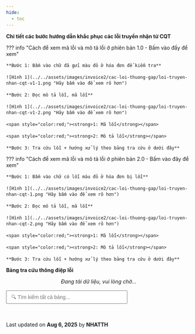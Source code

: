 ```yaml
---
hide:
  - toc
---
```


**Chi tiết các bước hướng dẫn khắc phục các lỗi truyền nhận từ CQT**

??? info "Cách để xem mã lỗi và mô tả lỗi ở phiên bản 1.0 - Bấm vào đấy để xem"

    **Bước 1: Bấm vào chữ đã gửi màu đỏ ở hóa đơn để kiểm tra**

    ![Hình 1](../../assets/images/invoice2/cac-loi-thuong-gap/loi-truyen-nhan-cqt-v1-1.png "Hãy bấm vào để xem rõ hơn")

    **Bước 2: Đọc mô tả lỗi, mã lỗi**

    ![Hình 1](../../assets/images/invoice2/cac-loi-thuong-gap/loi-truyen-nhan-cqt-v1-2.png "Hãy bấm vào để xem rõ hơn")

    <span style="color:red;"><strong>1: Mã lỗi</strong></span>

    <span style="color:red;"><strong>2: Mô tả lỗi</strong></span>

    **Bước 3: Tra cứu lỗi + hướng xử lý theo bảng tra cứu ở dưới đây**

??? info "Cách để xem mã lỗi và mô tả lỗi ở phiên bản 2.0 - Bấm vào đây để xem"

    **Bước 1: Bấm vào chữ có lỗi màu đỏ ở hóa đơn bị lỗi**

    ![Hình 1](../../assets/images/invoice2/cac-loi-thuong-gap/loi-truyen-nhan-cqt-1.png "Hãy bấm vào để xem rõ hơn")

    **Bước 2: Đọc mô tả lỗi, mã lỗi**

    ![Hình 1](../../assets/images/invoice2/cac-loi-thuong-gap/loi-truyen-nhan-cqt-2.png "Hãy bấm vào để xem rõ hơn")

    <span style="color:red;"><strong>1: Mã lỗi</strong></span>

    <span style="color:red;"><strong>2: Mô tả lỗi</strong></span>

    **Bước 3: Tra cứu lỗi + hướng xử lý theo bảng tra cứu ở dưới đây**

**Bảng tra cứu thông điệp lỗi**

<!-- Style -->
<style>
  :root {
    --bg-table: #ffffff;
    --text-color: #1a1a1a;
    --bg-header: #4b52c1;
    --bg-row-alt: #f9f9f9;
    --bg-hover: #eef3ff;
    --border-color: #ccc;
    --highlight-color: #ffff99;
    --filter-bg: #fff;
    --spinner-color: #4b52c1;
  }

  body[data-md-color-scheme="slate"] {
    --bg-table: #1f2127;
    --text-color: #f0f0f0;
    --bg-header: #4b52c1;
    --bg-row-alt: #2a2a2a;
    --bg-hover: #313a54;
    --border-color: #444;
    --highlight-color: #ffd700;
    --filter-bg: #2a2a2a;
    --spinner-color: #c2c6ff;
}

  #sheet-table-container {
    width: 100%;
    overflow-x: auto;
    max-width: 100%;
    padding: 16px;
    font-family: "Segoe UI", Roboto, Arial, sans-serif;
    font-size: 16px;
    color: var(--text-color);
  }

  #sheet-table-container table {
    min-width: 900px;
    width: fit-content;
    display: block;
    border-collapse: collapse;
    background: var(--bg-table);
    border: 1px solid var(--border-color);
    border-radius: 12px;
    box-shadow: 0 4px 12px rgba(0,0,0,0.05);
  }

  th, td {
    padding: 12px 16px;
    text-align: left;
    border-bottom: 1px solid var(--border-color);
    vertical-align: middle;
    word-break: break-word;
    white-space: normal;
    color: var(--text-color);
  }

  th {
    background-color: var(--bg-header);
    color: #fff;
    font-weight: 600;
    position: sticky;
    top: 0;
    z-index: 2;
    font-size: 15px;
  }

  tr:nth-child(even) td {
    background-color: var(--bg-row-alt);
  }

  tr:hover td {
    background-color: var(--bg-hover);
  }

  .filter-row input,
  .filter-row select {
    width: 100%;
    padding: 8px;
    font-size: 14px;
    border: 1px solid var(--border-color);
    border-radius: 6px;
    background-color: var(--filter-bg);
    color: var(--text-color);
  }

  .highlight {
    background-color: var(--highlight-color);
    font-weight: bold;
  }

  /* Spinner */
  #loading-spinner {
    display: none;
    margin: 40px auto;
    width: 48px;
    height: 48px;
    border: 6px solid rgba(0,0,0,0.1);
    border-top: 6px solid var(--spinner-color);
    border-radius: 50%;
    animation: spin 1s linear infinite;
  }

  @keyframes spin {
    0% { transform: rotate(0deg); }
    100% { transform: rotate(360deg); }
  }

  .loading-message {
    text-align: center;
    font-style: italic;
    color: var(--text-color);
    margin-top: 10px;
  }

  .export-buttons {
    margin: 16px 0;
    text-align: left;
  }

  .export-buttons input {
    padding: 8px 12px;
    font-size: 14px;
    width: 60%;
    max-width: 400px;
    margin-right: 10px;
  }
  th:nth-child(1),
  td:nth-child(1),
    th:nth-child(3),
  td:nth-child(3),
      th:nth-child(5),
  td:nth-child(5),
  th:nth-child(6),
  td:nth-child(6) {
    display: none;
  }

.custom-tooltip-trigger {
  position: relative;
  color: red;
  text-decoration: underline;
  cursor: pointer;
  display: inline-block;
  max-width: 100%;
}

.custom-tooltip-text {
  visibility: hidden;
  opacity: 0;
  position: absolute;
  top: 50%;
  right: 100%; /* 👈 đưa tooltip sang trái hoàn toàn */
  transform: translateY(-50%); /* 👈 căn giữa theo chiều dọc */
  margin-right: 12px; /* 👈 khoảng cách giữa tooltip và chữ “Lưu ý” */
  min-width: 250px;
  max-width: 400px;
  background-color: #333;
  color: #fff;
  text-align: left;
  border-radius: 6px;
  padding: 8px 12px;
  font-size: 14px;
  line-height: 1.4;
  box-shadow: 0 2px 10px rgba(0, 0, 0, 0.3);
  transition: opacity 0.3s ease;
  word-break: break-word;
  white-space: normal;
  overflow-wrap: break-word;
  box-sizing: border-box;
  z-index: 999;
}

.custom-tooltip-trigger:hover .custom-tooltip-text {
  visibility: visible;
  opacity: 1;
}


.toggle-button {
    background: none;
    border: none;
    color: #007bff;
    cursor: pointer;
    padding: 0;
    margin-left: 5px;
    font-size: 0.85em;
  }

  .toggle-button:hover {
    text-decoration: underline;
  }

  .truncated-text, .full-text {
  
  }


</style>

<!-- Spinner -->
<div id="loading-spinner"></div>
<div class="loading-message" id="loading-text">Đang tải dữ liệu, vui lòng chờ...</div>

<!-- Tìm kiếm nâng cao -->
<div class="export-buttons">
  <input type="text" id="globalSearch" placeholder="🔍 Tìm kiếm tất cả bảng..." oninput="applyFilter()">
</div>

<!-- Bảng -->
<div id="sheet-table-container"></div>

<!-- Scripts -->
<script src="https://cdn.jsdelivr.net/npm/papaparse@5.4.1/papaparse.min.js"></script>

<script>
  let rawRows = [];
  let headers = [];

  function getColumnWidth(index) {
    const widths = {
      0: '60px', 1: '150px', 2: '200px', 3: '210px',
      4: '300px', 5: '350px', 6: '210px', 7: '250px',
      8: '200px', 9: '25px'
    };
    return widths[index] || '120px';
  }

  async function loadSheetData() {
    const url = 'https://docs.google.com/spreadsheets/d/1_K-6-pA5RuqOvTc4vR6LnAPMlaZxh3BXwHmM_NtGlls/export?format=csv&gid=0';

    document.getElementById('loading-spinner').style.display = 'block';
    document.getElementById('loading-text').style.display = 'block';
    document.getElementById('sheet-table-container').innerHTML = '';

    try {
      const response = await fetch(url);
      const text = await response.text();
      const results = Papa.parse(text, { header: false, skipEmptyLines: true });
      rawRows = results.data;
      headers = rawRows[0];
      renderTable(rawRows);
    } catch (err) {
      document.getElementById('sheet-table-container').innerHTML = `<p style="color:red; text-align:center;">Không thể tải dữ liệu.</p>`;
    } finally {
      document.getElementById('loading-spinner').style.display = 'none';
      document.getElementById('loading-text').style.display = 'none';
    }
  }

  function renderTable(data) {
    const table = document.createElement('table');
    const thead = document.createElement('thead');
    const trHead = document.createElement('tr');
    const trFilter = document.createElement('tr');
    trFilter.classList.add('filter-row');

    headers.forEach((header, colIndex) => {
      const th = document.createElement('th');
      th.textContent = header;
      th.style.width = getColumnWidth(colIndex);
      trHead.appendChild(th);

      const tdFilter = document.createElement('td');
      tdFilter.style.width = getColumnWidth(colIndex);

      const sampleValues = data.slice(1).map(r => r[colIndex]);
      const isNumeric = sampleValues.every(v => !isNaN(v));
      const uniqueVals = [...new Set(sampleValues.filter(v => v !== ''))];

      if (uniqueVals.length <= 10 && !isNumeric) {
        const select = document.createElement('select');
        const optAll = document.createElement('option');
        optAll.value = '';
        optAll.textContent = '-- Tất cả --';
        select.appendChild(optAll);
        uniqueVals.sort().forEach(val => {
          const opt = document.createElement('option');
          opt.value = val;
          opt.textContent = val;
          select.appendChild(opt);
        });
        select.onchange = applyFilter;
        tdFilter.appendChild(select);
      } else {
        const input = document.createElement('input');
        input.placeholder = 'Lọc...';
        input.oninput = applyFilter;
        tdFilter.appendChild(input);
      }

      trFilter.appendChild(tdFilter);
    });

    thead.appendChild(trHead);
    thead.appendChild(trFilter);
    table.appendChild(thead);

    const tbody = document.createElement('tbody');
    table.appendChild(tbody);

    const container = document.getElementById('sheet-table-container');
    container.innerHTML = '';
    container.appendChild(table);

    applyFilter();
  }

  function highlightMatch(text, keyword) {
    if (!keyword) return text;
    const pattern = new RegExp(`(${keyword})`, 'gi');
    return text.replace(pattern, `<span class="highlight">$1</span>`);
  }

 function applyFilter() {
  const table = document.querySelector('#sheet-table-container table');
  if (!table) return;

  const styledColumns = [0, 1, 2, 3, 4, 5]; // Áp dụng định dạng đặc biệt cho các cột này

  const filters = Array.from(table.querySelectorAll('.filter-row td')).map(td => {
    const input = td.querySelector('input, select');
    return input ? input.value.trim().toLowerCase() : '';
  });

  const globalSearchValue = document.getElementById('globalSearch')?.value?.toLowerCase() ?? '';

  const tbody = table.querySelector('tbody');
  tbody.innerHTML = '';

  rawRows.slice(1).forEach(row => {
    const matchColumnFilters = row.every((cell, idx) => {
      const filterVal = filters[idx];
      if (!filterVal) return true;
      return cell.toLowerCase().includes(filterVal);
    });

    const matchGlobal = globalSearchValue
      ? row.some(cell => cell.toLowerCase().includes(globalSearchValue))
      : true;

    if (matchColumnFilters && matchGlobal) {
      const tr = document.createElement('tr');

      row.forEach((cell, idx) => {
        const td = document.createElement('td');

        if (headers[idx].toLowerCase().includes("lưu ý")) {
          if (cell.trim() !== "") {
            const safeText = cell
              .replace(/&/g, "&amp;")
              .replace(/</g, "&lt;")
              .replace(/>/g, "&gt;")
              .replace(/"/g, "&quot;")
              .replace(/'/g, "&#39;");
            td.innerHTML = `
              <span class="custom-tooltip-trigger">Lưu ý
                <span class="custom-tooltip-text">${safeText}</span>
              </span>
            `;
          } else {
            td.innerHTML = "";
          }
        } else {
          // Xử lý định dạng các cột được chọn
          let formatted = cell;

          if (styledColumns.includes(idx)) {
            let parts = cell.split(' - ');
            if (parts.length >= 2 && !isNaN(parts[0].trim())) {
              const numberPart = `<span style="color:red">${parts[0].trim()}</span>`;
              const textPart = `<strong>${parts.slice(1).join(' - ').trim()}</strong>`;
              formatted = `${numberPart} - ${textPart}`;
            } else {
              formatted = `<strong>${cell}</strong>`;
            }
          }

// Nếu là cột "Cách kiểm tra phát hiện lỗi" thì tự động xuống dòng theo số
if (headers[idx].toLowerCase().includes("cách kiểm tra") && cell.trim() !== "") {
  formatted = cell.replace(/(\d+)\./g, '<br>$1.').trim();
  // Xoá <br> đầu nếu có
  formatted = formatted.replace(/^<br>/, '');
}

      const plainText = cell.trim();

if (plainText.length > 109) {
  let shortPart = plainText.slice(0, 109);
  let fullPart = plainText;

  // Nếu là cột "cách kiểm tra", thêm <br> xuống dòng
  const isCheckColumn = headers[idx].toLowerCase().includes("cách kiểm tra");
  if (isCheckColumn) {
    shortPart = shortPart.replace(/(\d+)\./g, '<br>$1.').replace(/^<br>/, '');
    fullPart = fullPart.replace(/(\d+)\./g, '<br>$1.').replace(/^<br>/, '');
  }

  // Highlight
  const highlightedShort = highlightMatch(shortPart, filters[idx] || globalSearchValue);
  const highlightedFull = highlightMatch(fullPart, filters[idx] || globalSearchValue);

  let formattedShort = highlightedShort;
  let formattedFull = highlightedFull;

  // Áp dụng định dạng đặc biệt nếu là cột cần thiết
  if (styledColumns.includes(idx)) {
    let partsShort = shortPart.replace(/<br>/g, '').split(' - ');
    let partsFull = fullPart.replace(/<br>/g, '').split(' - ');

    if (partsShort.length >= 2 && !isNaN(partsShort[0].trim())) {
      formattedShort = `<span style="color:red">${partsShort[0].trim()}</span> - <strong>${partsShort.slice(1).join(' - ').trim()}</strong>`;
    }

    if (partsFull.length >= 2 && !isNaN(partsFull[0].trim())) {
      formattedFull = `<span style="color:red">${partsFull[0].trim()}</span> - <strong>${partsFull.slice(1).join(' - ').trim()}</strong>`;
    }
  }

  td.innerHTML = `
    <span class="truncated-text">${formattedShort}...</span>
    <span class="full-text" style="display:none;">${formattedFull}</span>
    <button class="toggle-button" onclick="toggleText(this)">Xem thêm</button>
  `;
} else {
  let finalFormatted = cell;

  if (styledColumns.includes(idx)) {
    let parts = cell.split(' - ');
    if (parts.length >= 2 && !isNaN(parts[0].trim())) {
      finalFormatted = `<span style="color:red">${parts[0].trim()}</span> - <strong>${parts.slice(1).join(' - ').trim()}</strong>`;
    } else {
      finalFormatted = `<strong>${cell}</strong>`;
    }
  }

  // Nếu là cột cách kiểm tra, xử lý xuống dòng
  if (headers[idx].toLowerCase().includes("cách kiểm tra") && cell.trim() !== "") {
    finalFormatted = cell.replace(/(\d+)\./g, '<br>$1.').replace(/^<br>/, '');
  }

  td.innerHTML = highlightMatch(finalFormatted, filters[idx] || globalSearchValue);
}


        }

        td.style.width = getColumnWidth(idx);
        tr.appendChild(td);
      });

      tbody.appendChild(tr);
    }
  });
}

function toggleText(button) {
  const td = button.parentElement;
  const truncated = td.querySelector('.truncated-text');
  const full = td.querySelector('.full-text');

  const isExpanded = full.style.display === 'inline';

  if (isExpanded) {
    full.style.display = 'none';
    truncated.style.display = 'inline';
    button.textContent = 'Xem thêm';
  } else {
    full.style.display = 'inline';
    truncated.style.display = 'none';
    button.textContent = 'Thu gọn';
  }
}



  function runWhenPageReady() {
    const container = document.getElementById('sheet-table-container');
    if (container && container.innerHTML.trim() === '') {
      loadSheetData();
    }
  }

  document.addEventListener("DOMContentLoaded", runWhenPageReady);
  if (typeof document$ !== 'undefined') {
    document$.subscribe(() => {
      runWhenPageReady();
    });
  }
</script>

<div class="last-updated">Last updated on <strong>Aug 6, 2025</strong> by <strong>NHATTH</strong></div>
